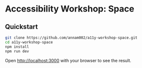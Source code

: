 # Accessibility Workshop: Space

## Quickstart

```bash
git clone https://github.com/annam002/a11y-workshop-space.git
cd a11y-workshop-space
npm install
npm run dev
```

Open [http://localhost:3000](http://localhost:3000) with your browser to see the result.
